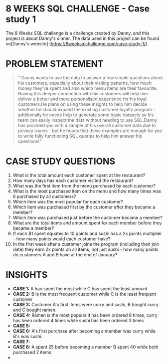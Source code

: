 # 8 WEEKS SQL CHALLENGE - Case study 1
The 8 Weeks SQL challenge is a challenge created by Danny, and this project is about Danny's dinner. The data used in this project can be found on[Danny's website] (https://8weeksqlchallenge.com/case-study-1/)

# PROBLEM STATEMENT
> " Danny wants to use the data to answer a few simple questions about his customers, especially about their visiting patterns, how much money they’ve spent and also which menu items are their favourite. Having this deeper connection with his customers will help him deliver a better and more personalised experience for his loyal customers.He plans on using these insights to help him decide whether he should expand the existing customer loyalty program - additionally he needs help to generate some basic datasets so his team can easily inspect the data without needing to use SQL.Danny has provided you with a sample of his overall customer data due to privacy issues - but he hopes that these examples are enough for you to write fully functioning SQL queries to help him answer his questions!"

# CASE STUDY QUESTIONS
1. What is the total amount each customer spent at the restaurant?
2. How many days has each customer visited the restaurant?
3. What was the first item from the menu purchased by each customer?
4. What is the most purchased item on the menu and how many times was it purchased by all customers?
5. Which item was the most popular for each customer?
6. Which item was purchased first by the customer after they became a member?
7. Which item was purchased just before the customer became a member?
8. What are the total items and amount spent for each member before they became a member?
9. If each $1 spent equates to 10 points and sushi has a 2x points multiplier - how many points would each customer have?
10. In the first week after a customer joins the program (including their join date) they earn 2x points on all items, not just sushi - how many points do customers A and B have at the end of January?

# INSIGHTS
* **CASE 1:** A has spent the most while C has spent the least amount
* **CASE 2:** B is the most frequent customer while C is the least frequent customer
* **CASE 3:** Customer A's first items were curry and sushi, B bought curry and C bought ramen.
* **CASE 4:** Ramen is the most popular it has been ordered 8 times, curry has been ordered 4 times while sushi has been ordered 3 times
* **CASE 5:**
* **CASE 6:** A's first purchase after becoming a member was curry while B's was sushi.
*  **CASE 7:**
*  **CASE 8:** A spent 25 before becoming a member B spent 40 while both purchased 2 items
*  



